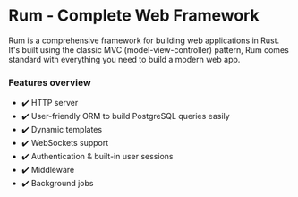 # Rum &dash; Complete Web Framework

Rum is a comprehensive framework for building web applications in Rust. It's built using the classic MVC (model-view-controller) pattern, Rum comes standard with everything you need to build a modern web app.

### Features overview

- :heavy_check_mark: HTTP server
- :heavy_check_mark: User-friendly ORM to build PostgreSQL queries easily
- :heavy_check_mark: Dynamic templates
- :heavy_check_mark: WebSockets support
- :heavy_check_mark: Authentication & built-in user sessions
- :heavy_check_mark: Middleware
- :heavy_check_mark: Background jobs